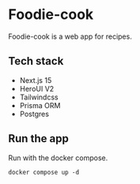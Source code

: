 # Foodie-cook

Foodie-cook is a web app for recipes.

## Tech stack
- Next.js 15
- HeroUI V2
- Tailwindcss
- Prisma ORM
- Postgres

## Run the app
Run with the docker compose.
```
docker compose up -d
```
